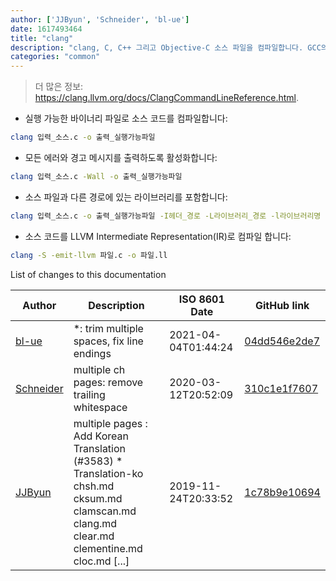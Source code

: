 ```yaml
---
author: ['JJByun', 'Schneider', 'bl-ue']
date: 1617493464
title: "clang"
description: "clang, C, C++ 그리고 Objective-C 소스 파일을 컴파일합니다. GCC의 드롭인 대체로 사용할 수 있습니다."
categories: "common"
---
```

> 더 많은 정보: <https://clang.llvm.org/docs/ClangCommandLineReference.html>.

- 실행 가능한 바이너리 파일로 소스 코드를 컴파일합니다:

```bash
clang 입력_소스.c -o 출력_실행가능파일
```

- 모든 에러와 경고 메시지를 출력하도록 활성화합니다:

```bash
clang 입력_소스.c -Wall -o 출력_실행가능파일
```

- 소스 파일과 다른 경로에 있는 라이브러리를 포함합니다:

```bash
clang 입력_소스.c -o 출력_실행가능파일 -I헤더_경로 -L라이브러리_경로 -l라이브러리명
```

- 소스 코드를 LLVM Intermediate Representation(IR)로 컴파일 합니다:

```bash
clang -S -emit-llvm 파일.c -o 파일.ll
```
List of changes to this documentation


Author | Description | ISO 8601 Date | GitHub link
------|-----|-----|-----
[bl-ue](mailto:54780737+bl-ue@users.noreply.github.com) | *: trim multiple spaces, fix line endings | 2021-04-04T01:44:24 | [04dd546e2de7](https://github.com/tldr-pages/tldr/commit/04dd546e2de7f59f40a867acca6f46b0dc8ea9b4)
[Schneider](mailto:lucas.schneider@sap.com) | multiple ch pages: remove trailing whitespace | 2020-03-12T20:52:09 | [310c1e1f7607](https://github.com/tldr-pages/tldr/commit/310c1e1f7607c67e5651e4d3c118a43029639285)
[JJByun](mailto:jd0909@naver.com) | multiple pages : Add Korean Translation (#3583) * Translation-ko chsh.md cksum.md clamscan.md clang.md clear.md clementine.md cloc.md [...] | 2019-11-24T20:33:52 | [1c78b9e10694](https://github.com/tldr-pages/tldr/commit/1c78b9e10694d378aa40b6236450be14a3ef6a21)

